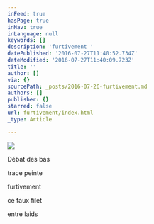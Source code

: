 ```yaml
---
inFeed: true
hasPage: true
inNav: true
inLanguage: null
keywords: []
description: 'furtivement '
datePublished: '2016-07-27T11:40:52.734Z'
dateModified: '2016-07-27T11:40:09.723Z'
title: ''
author: []
via: {}
sourcePath: _posts/2016-07-26-furtivement.md
authors: []
publisher: {}
starred: false
url: furtivement/index.html
_type: Article

---
```

![](https://the-grid-user-content.s3-us-west-2.amazonaws.com/89de2abd-2b73-46cc-943a-c3e43965d221.jpg)

Débat des bas

trace peinte

furtivement 

ce faux filet

entre laids